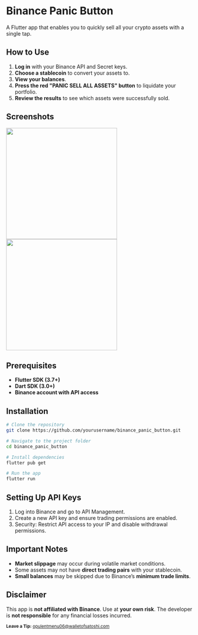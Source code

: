# Binance Panic Button

A Flutter app that enables you to quickly sell all your crypto assets with a single tap.

## How to Use

1. **Log in** with your Binance API and Secret keys.
2. **Choose a stablecoin** to convert your assets to.
3. **View your balances**.
4. **Press the red "PANIC SELL ALL ASSETS" button** to liquidate your portfolio.
5. **Review the results** to see which assets were successfully sold.
   
## Screenshots

<img src="https://github.com/user-attachments/assets/627eda31-52dc-44dd-b00f-ab023702a281" width="300">
<img src="https://github.com/user-attachments/assets/eb770e6d-ca34-4b25-9514-69c8d3faabd7" width="300">

## Prerequisites

- **Flutter SDK (3.7+)**
- **Dart SDK (3.0+)**
- **Binance account with API access**

## Installation

```sh
# Clone the repository
git clone https://github.com/yourusername/binance_panic_button.git

# Navigate to the project folder
cd binance_panic_button

# Install dependencies
flutter pub get

# Run the app
flutter run
```

## Setting Up API Keys

1. Log into Binance and go to API Management.
2. Create a new API key and ensure trading permissions are enabled.
3. Security: Restrict API access to your IP and disable withdrawal permissions.
   
## Important Notes

- **Market slippage** may occur during volatile market conditions.
- Some assets may not have **direct trading pairs** with your stablecoin.
- **Small balances** may be skipped due to Binance’s **minimum trade limits**.

## Disclaimer

This app is **not affiliated with Binance**. Use at **your own risk**. The developer is **not responsible** for any financial losses incurred.

<sub>**Leave a Tip:** opulentmenu06@walletofsatoshi.com</sub>



